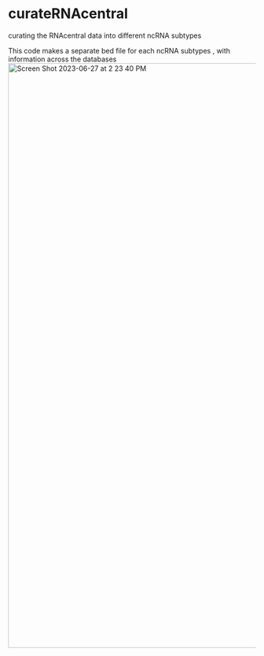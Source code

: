 # curateRNAcentral
curating the RNAcentral data into different ncRNA subtypes

This code makes a separate bed file for each ncRNA subtypes , with information across the databases
<img width="1189" alt="Screen Shot 2023-06-27 at 2 23 40 PM" src="https://github.com/VanBortleLab/curateRNAcentral/assets/130776338/b1caa66d-f001-414f-bdc5-5d5b0b80e6d0">
